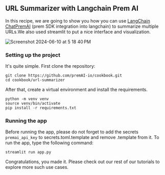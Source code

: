 ## URL Summarizer with Langchain Prem AI 

In this recipe, we are going to show you how you can use [LangChain ChatPremAI](https://python.langchain.com/v0.2/docs/integrations/chat/premai/) (prem SDK integration into langchain) to summarize multiple URLs.We also used streamlit to put a nice interface and visualization. 

![Screenshot 2024-06-10 at 5 18 40 PM](https://github.com/premAI-io/cookbook/assets/58508471/b569e685-9a4d-4445-b749-2fcde81755bd)

### Setting up the project

It's quite simple. First clone the repository:

```
git clone https://github.com/premAI-io/cookbook.git
cd cookbook/url-summarizer
```

After that, create a virtual environment and install the requirements.

```
python -m venv venv
source venv/bin/activate
pip install -r requirements.txt
```

### Running the app

Before running the app, please do not forget to add the secrets `premai_api_key`  to secrets.toml.template and remove .template from it. To run the app, type the following command:

```
streamlit run app.py
```

Congratulations, you made it. Please check out our rest of our tutorials to explore more such use cases.

